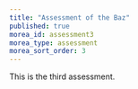 ```yaml
---
title: "Assessment of the Baz"
published: true
morea_id: assessment3
morea_type: assessment
morea_sort_order: 3
---
```


This is the third assessment.